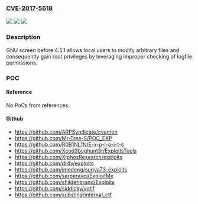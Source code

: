 ### [CVE-2017-5618](https://cve.mitre.org/cgi-bin/cvename.cgi?name=CVE-2017-5618)
![](https://img.shields.io/static/v1?label=Product&message=n%2Fa&color=blue)
![](https://img.shields.io/static/v1?label=Version&message=n%2Fa%20&color=brightgreen)
![](https://img.shields.io/static/v1?label=Vulnerability&message=n%2Fa&color=brightgreen)

### Description

GNU screen before 4.5.1 allows local users to modify arbitrary files and consequently gain root privileges by leveraging improper checking of logfile permissions.

### POC

#### Reference
No PoCs from references.

#### Github
- https://github.com/ARPSyndicate/cvemon
- https://github.com/Mr-Tree-S/POC_EXP
- https://github.com/R0B1NL1N/E-x-p-l-o-i-t-s
- https://github.com/Xcod3bughunt3r/ExploitsTools
- https://github.com/XiphosResearch/exploits
- https://github.com/dr4v/exploits
- https://github.com/jmedeng/suriya73-exploits
- https://github.com/sarperavci/ExploitMe
- https://github.com/shildenbrand/Exploits
- https://github.com/siddicky/yotjf
- https://github.com/substing/internal_ctf

